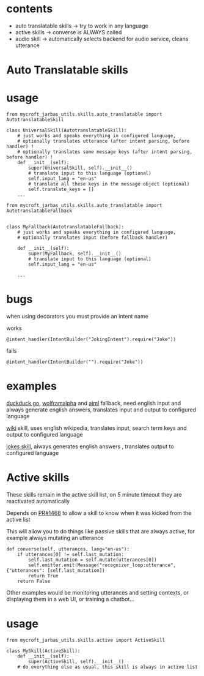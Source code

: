 # contents

- auto translatable skills -> try to work in any language
- active skills -> converse is ALWAYS called
- audio skill -> automatically selects backend for audio service, cleans utterance

# Auto Translatable skills

# usage

    from mycroft_jarbas_utils.skills.auto_translatable import AutotranslatableSkill

    class UniversalSkill(AutotranslatableSkill):
        # just works and speaks everything in configured language,
        # optionally translates utterance (after intent parsing, before handler) !
        # optionally translates some message keys (after intent parsing, before handler) !
        def __init__(self):
            super(UniversalSkill, self).__init__()
            # translate input to this language (optional)
            self.input_lang = "en-us"
            # translate all these keys in the message object (optional)
            self.translate_keys = []
        ...

    from mycroft_jarbas_utils.skills.auto_translatable import AutotranslatableFallback


    class MyFallback(AutotranslatableFallback):
        # just works and speaks everything in configured language,
        # optionally translates input (before fallback handler)

        def __init__(self):
            super(MyFallback, self).__init__()
            # translate input to this language (optional)
            self.input_lang = "en-us"

        ...


# bugs

when using decorators you must provide an intent name

works

    @intent_handler(IntentBuilder("JokingIntent").require("Joke"))

fails

    @intent_handler(IntentBuilder("").require("Joke"))

# examples

[duckduck go](https://github.com/JarbasAl/universal-fallback-duckduckgo), [wolframalpha](https://github.com/JarbasAl/universal-fallback-wolfram-alpha) and [aiml](https://github.com/JarbasAl/universal-fallback-aiml) fallback, need english input
and always generate english answers, translates input and output to configured language

[wiki](https://github.com/JarbasAl/skill-wiki-universal) skill, uses english wikipedia, translates input, search term keys and
 output to configured language

[jokes skill](https://github.com/JarbasAl/skill-joke-universal), always generates english answers , translates output to
configured language


# Active skills

These skills remain in the active skill list, on 5 minute timeout they are
reactivated automatically

Depends on [PR#1468](https://github.com/MycroftAI/mycroft-core/pull/1468/files) to allow a skill to know when it was kicked from the
active list

This will allow you to do things like passive skills that are always active, for example always mutating an utterance

    def converse(self, utterances, lang="en-us"):
        if utterances[0] != self.last_mutation:
            self.last_mutation = self.mutate(utterances[0])
            self.emitter.emit(Message("recognizer_loop:utterance", {"utterances": [self.last_mutation])
            return True
        return False

Other examples would be monitoring utterances and setting contexts, or displaying them in a web UI, or training a chatbot…

# usage

    from mycroft_jarbas_utils.skills.active import ActiveSkill

    class MySkill(ActiveSkill):
        def __init__(self):
            super(ActiveSkill, self).__init__()
        # do everything else as usual, this skill is always in active list
